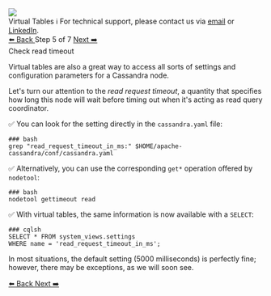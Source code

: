 <!-- TOP -->
<div class="top">
  <img class="scenario-academy-logo" src="https://datastax-academy.github.io/katapod-shared-assets/images/ds-academy-2023.svg" />
  <div class="scenario-title-section">
    <span class="scenario-title">Virtual Tables</span>
    <span class="scenario-subtitle">ℹ️ For technical support, please contact us via <a href="mailto:aleksandr.volochnev@datastax.com">email</a> or <a href="https://dtsx.io/aleks">LinkedIn</a>.</span> 
  </div>
</div>

<!-- NAVIGATION -->
<div id="navigation-top" class="navigation-top">
 <a href='command:katapod.loadPage?[{"step":"step4"}]'
   class="btn btn-dark navigation-top-left">⬅️ Back
 </a>
<span class="step-count"> Step 5 of 7</span>
 <a href='command:katapod.loadPage?[{"step":"step6"}]'
    class="btn btn-dark navigation-top-right">Next ➡️
  </a>
</div>

<!-- CONTENT -->

<div class="step-title">Check read timeout</div>

Virtual tables are also a great way to access all sorts of settings and
configuration parameters for a Cassandra node.

Let's turn our attention to the _read request timeout_, a quantity that
specifies how long this node will wait before timing out when it's acting
as read query coordinator.

✅ You can look for the setting directly in the `cassandra.yaml` file:
```
### bash
grep "read_request_timeout_in_ms:" $HOME/apache-cassandra/conf/cassandra.yaml
```

✅ Alternatively, you can use the corresponding `get*`
operation offered by `nodetool`:
```
### bash
nodetool gettimeout read
```

✅ With virtual tables, the same information is now available with a `SELECT`:
```
### cqlsh
SELECT * FROM system_views.settings
WHERE name = 'read_request_timeout_in_ms';
```

In most situations, the default setting (5000 milliseconds)
is perfectly fine; however, there may be exceptions, as we will soon see.

<!-- NAVIGATION -->
<div id="navigation-bottom" class="navigation-bottom">
 <a href='command:katapod.loadPage?[{"step":"step4"}]'
   class="btn btn-dark navigation-bottom-left">⬅️ Back
 </a>
 <a href='command:katapod.loadPage?[{"step":"step6"}]'
    class="btn btn-dark navigation-bottom-right">Next ➡️
  </a>
</div>

